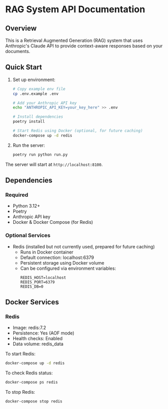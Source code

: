 # RAG System API Documentation

## Overview
This is a Retrieval Augmented Generation (RAG) system that uses Anthropic's Claude API to provide context-aware responses based on your documents.

## Quick Start

1. Set up environment:
   ```bash
   # Copy example env file
   cp .env.example .env
   
   # Add your Anthropic API key
   echo "ANTHROPIC_API_KEY=your_key_here" >> .env
   
   # Install dependencies
   poetry install
   
   # Start Redis using Docker (optional, for future caching)
   docker-compose up -d redis
   ```

2. Run the server:
   ```bash
   poetry run python run.py
   ```

The server will start at `http://localhost:8100`.

## Dependencies

### Required
- Python 3.12+
- Poetry
- Anthropic API key
- Docker & Docker Compose (for Redis)

### Optional Services
- Redis (installed but not currently used, prepared for future caching)
  - Runs in Docker container
  - Default connection: localhost:6379
  - Persistent storage using Docker volume
  - Can be configured via environment variables:
    ```
    REDIS_HOST=localhost
    REDIS_PORT=6379
    REDIS_DB=0
    ```

## Docker Services

### Redis
- Image: redis:7.2
- Persistence: Yes (AOF mode)
- Health checks: Enabled
- Data volume: redis_data

To start Redis:
```bash
docker-compose up -d redis
```

To check Redis status:
```bash
docker-compose ps redis
```

To stop Redis:
```bash
docker-compose stop redis
``` 